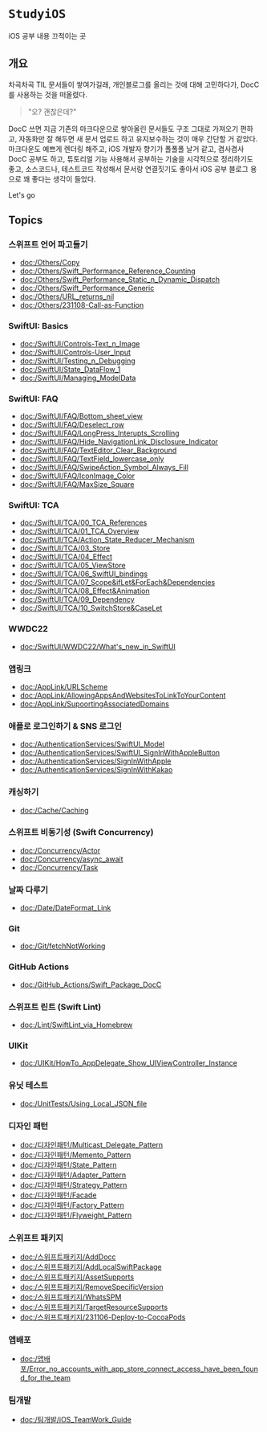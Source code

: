 # ``StudyiOS``

iOS 공부 내용 끄적이는 곳

## 개요

차곡차곡 TIL 문서들이 쌓여가길래, 개인블로그를 올리는 것에 대해 고민하다가, DocC를 사용하는 것을 떠올렸다.
> "오? 괜찮은데?"

DocC 쓰면 지금 기존의 마크다운으로 쌓아올린 문서들도 구조 그대로 가져오기 편하고, 자동화만 잘 해두면 
새 문서 업로드 하고 유지보수하는 것이 매우 간단할 거 같았다.
마크다운도 예쁘게 렌더링 해주고, iOS 개발자 향기가 폴폴폴 날거 같고, 겸사겸사 DocC 공부도 하고,
튜토리얼 기능 사용해서 공부하는 기술을 시각적으로 정리하기도 좋고, 소스코드나, 테스트코드 작성해서 문서랑 연결짓기도 좋아서
iOS 공부 블로그 용으로 꽤 좋다는 생각이 들었다.

Let's go

## Topics

### 스위프트 언어 파고들기

- <doc:/Others/Copy>
- <doc:/Others/Swift_Performance_Reference_Counting>
- <doc:/Others/Swift_Performance_Static_n_Dynamic_Dispatch>
- <doc:/Others/Swift_Performance_Generic>
- <doc:/Others/URL_returns_nil>
- <doc:/Others/231108-Call-as-Function>

### SwiftUI: Basics

- <doc:/SwiftUI/Controls-Text_n_Image>
- <doc:/SwiftUI/Controls-User_Input>
- <doc:/SwiftUI/Testing_n_Debugging>
- <doc:/SwiftUI/State_DataFlow_1>
- <doc:/SwiftUI/Managing_ModelData>

### SwiftUI: FAQ

- <doc:/SwiftUI/FAQ/Bottom_sheet_view>
- <doc:/SwiftUI/FAQ/Deselect_row>
- <doc:/SwiftUI/FAQ/LongPress_Interupts_Scrolling>
- <doc:/SwiftUI/FAQ/Hide_NavigationLink_Disclosure_Indicator>
- <doc:/SwiftUI/FAQ/TextEditor_Clear_Background>
- <doc:/SwiftUI/FAQ/TextField_lowercase_only>
- <doc:/SwiftUI/FAQ/SwipeAction_Symbol_Always_Fill>
- <doc:/SwiftUI/FAQ/IconImage_Color>
- <doc:/SwiftUI/FAQ/MaxSize_Square>

### SwiftUI: TCA
- <doc:/SwiftUI/TCA/00_TCA_References>
- <doc:/SwiftUI/TCA/01_TCA_Overview>
- <doc:/SwiftUI/TCA/Action_State_Reducer_Mechanism>
- <doc:/SwiftUI/TCA/03_Store>
- <doc:/SwiftUI/TCA/04_Effect>
- <doc:/SwiftUI/TCA/05_ViewStore>
- <doc:/SwiftUI/TCA/06_SwiftUI_bindings>
- <doc:/SwiftUI/TCA/07_Scope&ifLet&ForEach&Dependencies>
- <doc:/SwiftUI/TCA/08_Effect&Animation>
- <doc:/SwiftUI/TCA/09_Dependency>
- <doc:/SwiftUI/TCA/10_SwitchStore&CaseLet>

### WWDC22

- <doc:/SwiftUI/WWDC22/What's_new_in_SwiftUI>

### 앱링크

- <doc:/AppLink/URLScheme>
- <doc:/AppLink/AllowingAppsAndWebsitesToLinkToYourContent>
- <doc:/AppLink/SupoortingAssociatedDomains>

### 애플로 로그인하기 & SNS 로그인

- <doc:/AuthenticationServices/SwiftUI_Model>
- <doc:/AuthenticationServices/SwiftUI_SignInWithAppleButton>
- <doc:/AuthenticationServices/SignInWithApple>
- <doc:/AuthenticationServices/SignInWithKakao>

### 캐싱하기

- <doc:/Cache/Caching>

### 스위프트 비동기성 (Swift Concurrency)

- <doc:/Concurrency/Actor>
- <doc:/Concurrency/async_await>
- <doc:/Concurrency/Task>

### 날짜 다루기

- <doc:/Date/DateFormat_Link>

### Git

- <doc:/Git/fetchNotWorking>

### GitHub Actions

- <doc:/GitHub_Actions/Swift_Package_DocC>

### 스위프트 린트 (Swift Lint)

- <doc:/Lint/SwiftLint_via_Homebrew>

### UIKit

- <doc:/UIKit/HowTo_AppDelegate_Show_UIViewController_Instance>

### 유닛 테스트

- <doc:/UnitTests/Using_Local_JSON_file>

### 디자인 패턴

- <doc:/디자인패턴/Multicast_Delegate_Pattern>
- <doc:/디자인패턴/Memento_Pattern>
- <doc:/디자인패턴/State_Pattern>
- <doc:/디자인패턴/Adapter_Pattern>
- <doc:/디자인패턴/Strategy_Pattern>
- <doc:/디자인패턴/Facade>
- <doc:/디자인패턴/Factory_Pattern>
- <doc:/디자인패턴/Flyweight_Pattern>

### 스위프트 패키지

- <doc:/스위프트패키지/AddDocc>
- <doc:/스위프트패키지/AddLocalSwiftPackage>
- <doc:/스위프트패키지/AssetSupports>
- <doc:/스위프트패키지/RemoveSpecificVersion>
- <doc:/스위프트패키지/WhatsSPM>
- <doc:/스위프트패키지/TargetResourceSupports>
- <doc:/스위프트패키지/231106-Deploy-to-CocoaPods>

### 앱배포

- <doc:/앱배포/Error_no_accounts_with_app_store_connect_access_have_been_found_for_the_team>

### 팀개발

- <doc:/팀개발/iOS_TeamWork_Guide>
